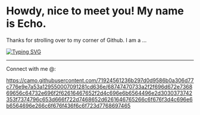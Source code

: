 #                                          Howdy, nice to meet you! My name is Echo.

Thanks for strolling over to my corner of Github. 
I am a ...

[![Typing SVG](https://readme-typing-svg.demolab.com?font=Bebas+Neue&size=50&duration=3000&pause=1000&color=217195&background=52E7FF00&vCenter=true&width=600&height=55&lines=Pythonista;Data+Analyst;Technical+Writer)](https://git.io/typing-svg)


----
Connect with me @:

https://camo.githubusercontent.com/71924561236b297d0d9586b0a306d77c776e9e7a53a129550007091281cd636e/68747470733a2f2f696d672e736869656c64732e696f2f62616467652f2d4c696e6b6564496e2d3030373742353f7374796c653d666f722d7468652d6261646765266c6f676f3d4c696e6b6564696e266c6f676f436f6c6f723d7768697465
